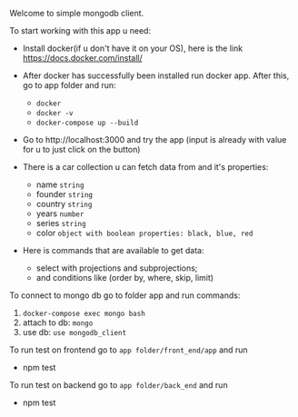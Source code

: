 Welcome to simple mongodb client.

To start working with this app u need: 

 - Install docker(if u don't have it on your OS), here is the link https://docs.docker.com/install/

 - After docker has successfully been installed run docker app. After this, go to app folder and run:
   * `docker`
   * `docker -v`
   * `docker-compose up --build` 

 - Go to http://localhost:3000 and try the app (input is already with value for u to just click on the button)

 - There is a car collection u can fetch data from and it's properties:
   * name `string`
   * founder `string`
   * country `string`
   * years `number`
   * series `string`
   * color `object with boolean properties: black, blue, red`

 - Here is commands that are available to get data: 
   * select with projections and subprojections;
   * and conditions like (order by, where, skip, limit)


To connect to mongo db go to folder app and run commands:
 1) `docker-compose exec mongo bash`
 2) attach to db:  `mongo`
 3) use db: `use mongodb_client`
 
To run test on frontend go to `app folder/front_end/app` and run
 - npm test
 
To run test on backend go to `app folder/back_end` and run
 - npm test
